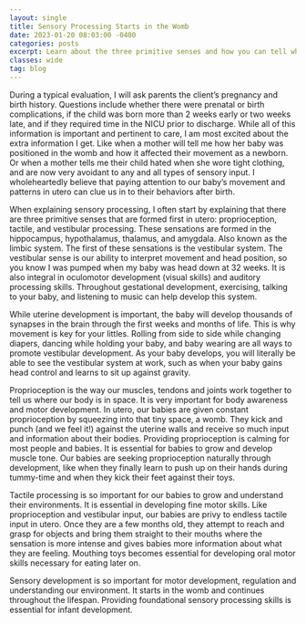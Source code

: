 ```yaml
---
layout: single
title: Sensory Processing Starts in the Womb
date: 2023-01-20 08:03:00 -0400
categories: posts
excerpt: Learn about the three primitive senses and how you can tell when your baby is using their sensory system in utero.
classes: wide
tag: blog
---
```


During a typical evaluation, I will ask parents the client’s pregnancy and birth history. Questions include whether there were prenatal or birth complications, if the child was born more than 2 weeks early or two weeks late, and if they required time in the NICU prior to discharge. While all of this information is important and pertinent to care, I am most excited about the extra information I get. Like when a mother will tell me how her baby was positioned in the womb and how it affected their movement as a newborn. Or when a mother tells me their child hated when she wore tight clothing, and are now very avoidant to any and all types of sensory input. I wholeheartedly believe that paying attention to our baby’s movement and patterns in utero can clue us in to their behaviors after birth.

When explaining sensory processing, I often start by explaining that there are three primitive senses that are formed first in utero: proprioception, tactile, and vestibular processing. These sensations are formed in the hippocampus, hypothalamus, thalamus, and amygdala. Also known as the limbic system. The first of these sensations is the vestibular system. The vestibular sense is our ability to interpret movement and head position, so you know I was pumped when my baby was head down at 32 weeks. It is also integral in oculomotor development (visual skills) and auditory processing skills. Throughout gestational development, exercising, talking to your baby, and listening to music can help develop this system.

While uterine development is important, the baby will develop thousands of synapses in the brain through the first weeks and months of life. This is why movement is key for your littles. Rolling from side to side while changing diapers, dancing while holding your baby, and baby wearing are all ways to promote vestibular development. As your baby develops, you will literally be able to see the vestibular system at work, such as when your baby gains head control and learns to sit up against gravity.

Proprioception is the way our muscles, tendons and joints work together to tell us where our body is in space. It is very important for body awareness and motor development. In utero, our babies are given constant proprioception by squeezing into that tiny space, a womb. They kick and punch (and we feel it!) against the uterine walls and receive so much input and information about their bodies. Providing proprioception is calming for most people and babies. It is essential for babies to grow and develop muscle tone. Our babies are seeking proprioception naturally through development, like when they finally learn to push up on their hands during tummy-time and when they kick their feet against their toys.

Tactile processing is so important for our babies to grow and understand their environments. It is essential in developing fine motor skills. Like proprioception and vestibular input, our babies are privy to endless tactile input in utero. Once they are a few months old, they attempt to reach and grasp for objects and bring them straight to their mouths where the sensation is more intense and gives babies more information about what they are feeling. Mouthing toys becomes essential for developing oral motor skills necessary for eating later on.

Sensory development is so important for motor development, regulation and understanding our environment. It starts in the womb and continues throughout the lifespan. Providing foundational sensory processing skills is essential for infant development.

